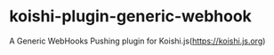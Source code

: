 # koishi-plugin-generic-webhook
A Generic WebHooks Pushing plugin for Koishi.js(https://koishi.js.org)
